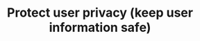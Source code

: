---
title: Protect user privacy (keep user information safe)
permalink: /coga-draft/guide/certain/protect-privacy
github:
  repository: w3c/wai-coga
layout: guide
feedbackmail: wai@w3.org

---